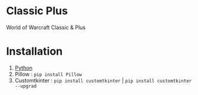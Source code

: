 # Classic Plus

World of Warcraft Classic & Plus

# Installation

1. [Python](https://www.python.org/downloads/)
2. Pillow : `pip install Pillow`
3. Customtkinter : `pip install customtkinter` | `pip install customtkinter --upgrad`

